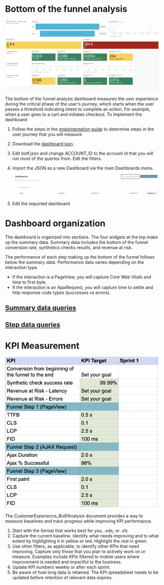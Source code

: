   
# Bottom of the funnel analysis

![Bottom of the Funnel Analysis example](images/CustomerExperience_BotFunnelAnalysis.png?raw=true "Cx Bottom of the Funnel")

The bottom of the funnel analysis dashboard measures the user experience during the critical phase of the user's journey, which starts when the user passes a threshold indicating intent to complete an action.  For example, when a user goes to a cart and initiates checkout.   To implement the dashboard:
 
1. Follow the steps in the [implementation guide](https://docs.newrelic.com/docs/new-relic-solutions/observability-maturity/customer-experience/bofta-implementation-guide/#establish-current-state) to determine steps in the user journey that you will measure

2. Download the [dashboard json](botf.json). 

3. Edit botf.json and change ACCOUNT_ID to the account id that you will run most of the queries from.  Edit the filters.

4. Import the JSON as a new Dashboard via the main Dashboards menu.
![Dashboard import](../images/ImportDashboard.png?raw=true "Dashboard import")

5. Edit the imported dashboard 

# Dashboard organization

The dashboard is organized into sections.   The four widgets at the top make up the summary data.  Summary data includes the bottom of the funnel conversion rate, synthetics checks results, and revenue at risk.   

The performance of each step making up the bottom of the funnel follows below the summary data.  Performance data varies depending on the interaction type.  
* If the interaction is a PageView, you will capture Core Web Vitals and time to first byte.  
* If the interaction is an AjaxRequest, you will capture time to settle and http response code types (successes vs errors).

## [Summary data queries](README_Botf_summary.md)
## [Step data queries](README_Botf_step_queries.md)

# KPI Measurement

<img src="images/CustomerExperience_Botf_KPIs.png" width="500">

The CustomerExperience_BotFAnalysis document provides a way to measure baselines and track progress while improving KPI performance.

1. Start with the format that works best for you, .ods, or .xls
2. Capture the current baseline.  Identify what needs improving and to what extent by highlighting it in yellow or red.  Highlight the rest in green.
3. Use other filters, as applicable, to identify other KPIs that need improving.  Capture only those that you plan to actively work on or measure.   Examples include KPIs filtered to mobile users where improvement is needed and impactful to the business.
4. Update KPI numbers weekly or after each sprint.  
5. Be aware of how long data is retained.  The KPI spreadsheet needs to be updated before retention of relevant data expires.
 




 